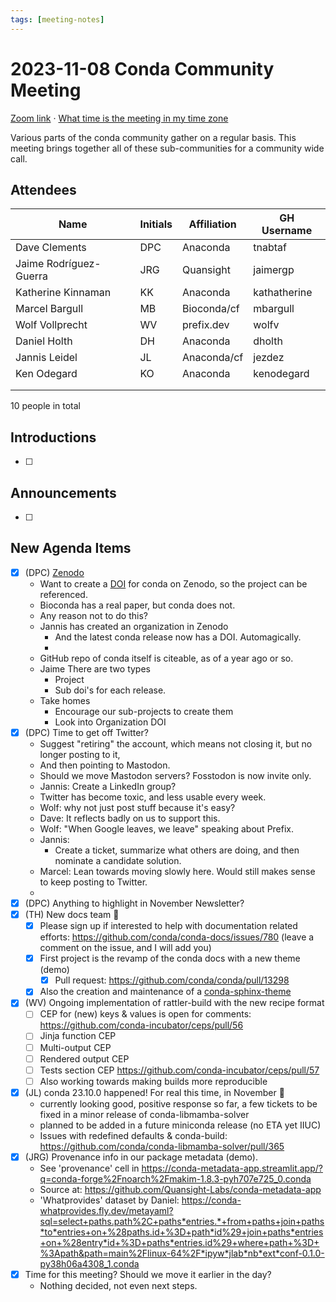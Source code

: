 ```yaml
---
tags: [meeting-notes]
---
```

# 2023-11-08 Conda Community Meeting 

[Zoom link](https://zoom.us/j/9138593505) · [What time is the meeting in my time zone](https://dateful.com/convert/utc?t=5pm)

Various parts of the conda community gather on a regular basis. This meeting brings together all of these sub-communities for a community wide call.

## Attendees

| Name                   | Initials | Affiliation  | GH Username      |
| ---------------------- | -------- | ------------ | ---------------- |
|  Dave Clements         | DPC      | Anaconda     | tnabtaf          |
| Jaime Rodríguez-Guerra | JRG      | Quansight    | jaimergp         |
| Katherine Kinnaman     | KK       | Anaconda     | kathatherine     |
| Marcel Bargull         | MB       | Bioconda/cf  | mbargull         |
| Wolf Vollprecht        | WV       | prefix.dev   | wolfv            |
| Daniel Holth           | DH       | Anaconda     | dholth           |
| Jannis Leidel          | JL       | Anaconda/cf  | jezdez           |
| Ken Odegard            | KO       | Anaconda     | kenodegard       |
|                        |          |              |                  |
|                        |          |              |                  |

10 people in total

## Introductions

- [ ]

## Announcements

- [ ]

## New Agenda Items

- [x] (DPC) [Zenodo](https://zenodo.org/)
    - Want to create a [DOI](https://www.doi.org/the-identifier/what-is-a-doi/) for conda on Zenodo, so the project can be referenced.
    - Bioconda has a real paper, but conda does not.
    - Any reason not to do this?
    - Jannis has created an organization in Zenodo
        - And the latest conda release now has a DOI. Automagically.
        - 
    - GitHub repo of conda itself is citeable, as of a year ago or so.
    - Jaime There are two types
        - Project
        - Sub doi's for each release.
    - Take homes
        - Encourage our sub-projects to create them
        - Look into Organization DOI
- [X] (DPC) Time to get off Twitter?
    - Suggest "retiring" the account, which means not closing it, but no longer posting to it,
    - And then pointing to Mastodon.
    - Should we move Mastodon servers?  Fosstodon is now invite only.
    - Jannis: Create a LinkedIn group?
    - Twitter has become toxic, and less usable every week.
    - Wolf: why not just post stuff because it's easy?
    - Dave: It reflects badly on us to support this.
    - Wolf: "When Google leaves, we leave" speaking about Prefix.
    - Jannis:
        - Create a ticket, summarize what others are doing, and then nominate a candidate solution.
    - Marcel: Lean towards moving slowly here. Would still makes sense to keep posting to Twitter.
    - 
- [x] (DPC) Anything to highlight in November Newsletter?
- [x] (TH) New docs team :rocket:
    - [x] Please sign up if interested to help with documentation related efforts: https://github.com/conda/conda-docs/issues/780 (leave a comment on the issue, and I will add you)
    - [x] First project is the revamp of the conda docs with a new theme (demo)
        - [x] Pull request: https://github.com/conda/conda/pull/13298
    - [x] Also the creation and maintenance of a [conda-sphinx-theme](https:github.com/conda-incubator/conda-sphinx-theme)
- [x] (WV) Ongoing implementation of rattler-build with the new recipe format
    - [ ] CEP for (new) keys & values is open for comments: https://github.com/conda-incubator/ceps/pull/56
    - [ ] Jinja function CEP
    - [ ] Multi-output CEP
    - [ ] Rendered output CEP
    - [ ] Tests section CEP https://github.com/conda-incubator/ceps/pull/57
    - [ ] Also working towards making builds more reproducible
- [x] (JL) conda 23.10.0 happened! For real this time, in November :grimacing: 
    - currently looking good, positive response so far, a few tickets to be fixed in a minor release of conda-libmamba-solver
    - planned to be added in a future miniconda release (no ETA yet IIUC)
    - Issues with redefined defaults & conda-build: https://github.com/conda/conda-libmamba-solver/pull/365
- [X] (JRG) Provenance info in our package metadata (demo).
  - See 'provenance' cell in https://conda-metadata-app.streamlit.app/?q=conda-forge%2Fnoarch%2Fmakim-1.8.3-pyh707e725_0.conda
  - Source at: https://github.com/Quansight-Labs/conda-metadata-app
  - 'Whatprovides' dataset by Daniel: https://conda-whatprovides.fly.dev/metayaml?sql=select+paths.path%2C+paths*entries.*+from+paths+join+paths*to*entries+on+%28paths.id+%3D+path*id%29+join+paths*entries+on+%28entry*id+%3D+paths*entries.id%29+where+path+%3D+%3Apath&path=main%2Flinux-64%2F*ipyw*jlab*nb*ext*conf-0.1.0-py38h06a4308_1.conda
- [x] Time for this meeting? Should we move it earlier in the day?
    - Nothing decided, not even next steps.
